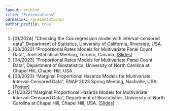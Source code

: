 ```yaml
---
layout: archive
title: "Presentations"
permalink: /presentations/
author_profile: true
---
```


1. [01/2024] “Checking the Cox regression model with interval-censored data”, Department of Statistics, University of California, Riverside, USA.
2. [08/2023] “Proportional Rates Models for Multivariate Panel Count Data”, Joint Statistical Meeting, Toronto, Canada. \[[Slides](/files/presentations/panelcount-JSM2023.pdf)\]
3. [04/2023] “Proportional Rates Models for Multivariate Panel Count Data”, Department of Biostatistics, University of North Carolina at Chapel Hill, Chapel Hill, USA.
4. [03/2023] “Marginal Proportional Hazards Models for Multivariate Interval-Censored Data”, ENAR 2023 Spring Meeting, Nashville, USA. \[[Poster](/files/presentations/ENAR2023.pdf)\]
5. [11/2022]“Marginal Proportional Hazards Models for Multivariate Interval-Censored Data”, Department of Biostatistics, University of North Carolina at Chapel Hill, Chapel Hill, USA. \[[Slides](/files/presentations/UNC-seminar-2022.pdf)\]
